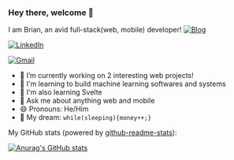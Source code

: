 ### Hey there, welcome 👋

I am Brian, an avid full-stack(web, mobile) developer!
[![Blog](https://camo.githubusercontent.com/cef9b3165ec1a9a4e9197b824390c48e3806a27b2dd52aa92967f8a30c4c9449/68747470733a2f2f696d672e736869656c64732e696f2f62616467652f426c6f672d4630373733413f7374796c653d666c61742d737175617265266c6f676f3d66697265666f782d62726f77736572266c6f676f436f6c6f723d7768697465)](https://google.com)

[![LinkedIn](https://camo.githubusercontent.com/aab7a97ea2b2789f3268e9cef282fbf5df5de4d4d3ea48fe44a6495a6464b393/68747470733a2f2f696d672e736869656c64732e696f2f62616467652f2d4c696e6b6564496e2d3135363842463f7374796c653d666c61742d737175617265266c6f676f3d4c696e6b6564696e266c6f676f436f6c6f723d7768697465)](https://linkedin.com/in/brianpaintsil)


[![Gmail](https://camo.githubusercontent.com/58ee349ec7a128eb8f8e118d0f57514bc98e81f27b4766c976391a58f8e04aef/68747470733a2f2f696d672e736869656c64732e696f2f62616467652f2d456d61696c2d4538343533433f7374796c653d666c61742d737175617265266c6f676f3d476d61696c266c6f676f436f6c6f723d7768697465)](mailto:braendadev@gmail.com)


- 🔭 I’m currently working on 2 interesting web projects!
- 🚀 I'm learning to build machine learning softwares and systems
- 🧐 I'm also learning Svelte
- 💬 Ask me about anything web and mobile
- 😄 Pronouns: He/Him
- 🌭 My dream: ```while(sleeping){money++;}```

My GitHub stats (powered by [github-readme-stats](https://github.com/anuraghazra/github-readme-stats)):


[![Anurag's GitHub stats](https://github-readme-stats.vercel.app/api?username=kiidbrian&show_icons=true&bg_color=00000000)](https://github.com/anuraghazra/github-readme-stats)

<!-- 
[![GitHub Streak](https://streak-stats.demolab.com/?user=kiidbrian)](https://git.io/streak-stats) 
-->

<!--
**kiidbrian/kiidbrian** is a ✨ _special_ ✨ repository because its `README.md` (this file) appears on your GitHub profile.

Here are some ideas to get you started:

- 🔭 I’m currently working on ...
- 🌱 I’m currently learning ...
- 👯 I’m looking to collaborate on ...
- 🤔 I’m looking for help with ...
- 💬 Ask me about ...
- 📫 How to reach me: ...
- 😄 Pronouns: ...
- ⚡ Fun fact: ...
-->
